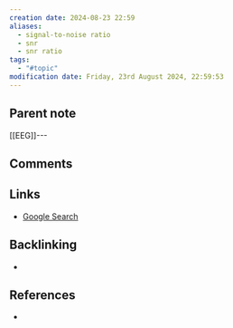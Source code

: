 ```yaml
---
creation date: 2024-08-23 22:59
aliases:
  - signal-to-noise ratio
  - snr
  - snr ratio
tags:
  - "#topic"
modification date: Friday, 23rd August 2024, 22:59:53
---
```


## Parent note
[[EEG]]---
## Comments

## Links
- [Google Search](https://www.google.com/search?q=SNR)

## Backlinking
+ 
## References
+ 